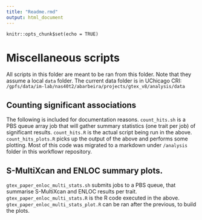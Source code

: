 ```yaml
---
title: "Readme.rmd"
output: html_document
---
```


```{r setup, include=FALSE}
knitr::opts_chunk$set(echo = TRUE)
```

# Miscellaneous scripts

All scripts in this folder are meant to be ran from this folder. Note that they assume a local `data` folder. 
The current data folder  is in UChicago CRI: `/gpfs/data/im-lab/nas40t2/abarbeira/projects/gtex_v8/analysis/data`

## Counting significant associations

The following is included for documentation reasons.
`count_hits.sh` is a PBS queue array job that will gather summary statistics (one trait per job) of significant results.
`count_hits.R` is the actual script being run in the above.
`count_hits_plots.R` picks up the output of the above and performs some plotting. Most of this code was migrated to a markdown under `/analysis` folder in this workflowr repository.

## S-MultiXcan and ENLOC summary plots.

`gtex_paper_enloc_multi_stats.sh` submits jobs to a PBS queue, that summarise S-MultiXcan and ENLOC results per trait.
`gtex_paper_enloc_multi_stats.R` is the R code executed in the above.
`gtex_paper_enloc_multi_stats_plot.R` can be ran after the previous, to build the plots. 
